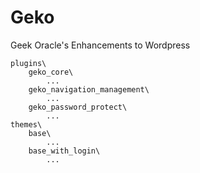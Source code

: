 Geko
====

Geek Oracle's Enhancements to Wordpress

```
plugins\
	geko_core\
		...
	geko_navigation_management\
		...
	geko_password_protect\
		...
themes\
	base\
		...
	base_with_login\
		...
```

